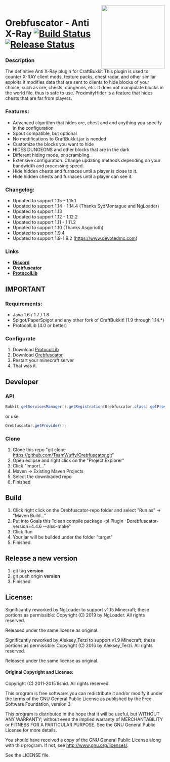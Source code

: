 <img align="right" src="https://raw.githubusercontent.com/DevotedMC/Orebfuscator/master/Oreb.png" height="200" width="200">

# Orebfuscator - Anti X-Ray [![Build Status](https://github.com/TeamWuffy/Orebfuscator/workflows/Build/badge.svg)](https://github.com/TeamWuffy/Orebfuscator/actions?query=workflow%3ABuild) [![Release Status](https://github.com/TeamWuffy/Orebfuscator/workflows/Releases/badge.svg)](https://github.com/TeamWuffy/Orebfuscator/releases/latest)

### Description
The definitive Anti X-Ray plugin for CraftBukkit
This plugin is used to counter X-RAY client mods, texture packs, chest radar, and other similar exploits
It modifies data that are sent to clients to hide blocks of your choice, such as ore, chests, dungeons, etc.
It does not manipulate blocks in the world file, thus is safe to use.
ProximityHider is a feature that hides chests that are far from players.

### Features:
- Advanced algorithm that hides ore, chest and and anything you specify in the configuration
- Spout compatible, but optional
- No modifications to CraftBukkit.jar is needed
- Customize the blocks you want to hide
- HIDES DUNGEONS and other blocks that are in the dark
- Different hiding mode, or scrambling.
- Extensive configuration. Change updating methods depending on your bandwidth and processing speed.
- Hide hidden chests and furnaces until a player is close to it.
- Hide hidden chests and furnaces until a player can see it.

### Changelog:
- Updated to support 1.15 - 1.15.1
- Updated to support 1.14 - 1.14.4 (Thanks SydMontague and NgLoader)
- Updated to support 1.13
- Updated to support 1.12 - 1.12.2
- Updated to support 1.11 - 1.11.2
- Updated to support 1.10 (Thanks Asgorioth)
- Updated to support 1.9.4
- Updated to support 1.9-1.9.2 (https://www.devotedmc.com)

### Links
- **[Discord](https://chat.wuffy.eu)**
- **[Orebfuscator](https://www.spigotmc.org/resources/orebfuscator.22818/)**
- **[ProtocolLib](https://www.spigotmc.org/resources/protocollib.1997)**

## IMPORTANT

### Requirements:
- Java 1.6 / 1.7 / 1.8
- Spigot/PaperSpigot and any other fork of CraftBukkit! (1.9 through 1.14.*)
- ProtocolLib (4.0 or better)

### Configurate
1. Download [ProtocolLib](https://www.spigotmc.org/resources/protocollib.1997)
2. Download [Orebfuscator](https://github.com/TeamWuffy/Orebfuscator/releases/latest)
3. Restart your minecraft server
4. That was it.

## Developer

### API
```java
Bukkit.getServicesManager().getRegistration(Orebfuscator.class).getProvider();
```
or use
```java
Orebfuscator.getProvider();
```

### Clone
1. Clone this repo "git clone https://github.com/TeamWuffy/Orebfuscator.git"
2. Open eclipse and right click on the "Project Explorer"
3. Click "Import..."
4. Maven -> Existing Maven Projects
5. Select the downloaded repo
6. Finished

## Build
1. Click right click on the Orebfuscator-repo folder and select "Run as" -> "Maven Build..."
2. Put into Goals this "clean compile package -pl Plugin -Dorebfuscator-version=4.4.6 --also-make"
3. Click Run
4. Your jar will be builded under the folder "target"
5. Finished

## Release a new version
1. git tag **version**
2. git push origin **version**
3. Finished

## License:

Significantly reworked by NgLoader to support v1.15 Minecraft; these portions as permissible:
Copyright (C) 2019 by NgLoader. All rights reserved.

Released under the same license as original.

Significantly reworked by Aleksey_Terzi to support v1.9 Minecraft; these portions as permissible:
Copyright (C) 2016 by Aleksey_Terzi. All rights reserved.

Released under the same license as original.

#### Original Copyright and License:

Copyright (C) 2011-2015 lishid.  All rights reserved.

This program is free software: you can redistribute it and/or modify
it under the terms of the GNU General Public License as published by
the Free Software Foundation,  version 3.

This program is distributed in the hope that it will be useful,
but WITHOUT ANY WARRANTY; without even the implied warranty of
MERCHANTABILITY or FITNESS FOR A PARTICULAR PURPOSE.  See the
GNU General Public License for more details.

You should have received a copy of the GNU General Public License
along with this program. If not, see <http://www.gnu.org/licenses/>.

See the LICENSE file.
